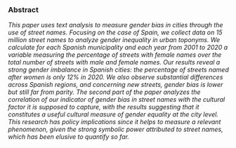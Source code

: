 ### Abstract
*This paper uses text analysis to measure gender bias in cities through the use of street names. Focusing on the case of Spain, we collect data on 15 million street names to analyze gender inequality in urban toponyms. We calculate for each Spanish municipality and each year from 2001 to 2020 a variable measuring the percentage of streets with female names over the total number of streets with male and female names. Our results reveal a strong gender imbalance in Spanish cities: the percentage of streets named after women is only 12% in 2020. We also observe substantial differences across Spanish regions, and concerning new streets, gender bias is lower but still far from parity. The second part of the paper analyzes the correlation of our indicator of gender bias in street names with the cultural factor it is supposed to capture, with the results suggesting that it constitutes a useful cultural measure of gender equality at the city level. This research has policy implications since it helps to measure a relevant phenomenon, given the strong symbolic power attributed to street names, which has been elusive to quantify so far.*
